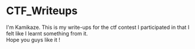 # CTF_Writeups
I'm Kamikaze.
This is my write-ups for the ctf contest I participated in that I felt like I learnt something from it.  
Hope you guys like it !
